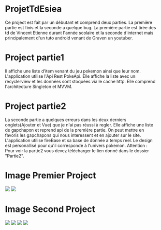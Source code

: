 # ProjetTdEsiea
Ce project est fait par un débutant et comprend deux parties.
La première partie est finis et la seconde a quelque bug.
La première partie est tirée des td de Vincent Etienne durant l'année scolaire et la seconde d'internet mais principalement d'un tuto android venant de Graven un youtuber.
# Project partie1
Il affiche une liste d'item venant du jeu pokemon ainsi que leur nom.
L'application utilise l'Api Rest PokeApi.
Elle affiche la liste avec un recyclerview et les données sont stoquées via le cache http.
Elle comprend l'architecture Singleton et MVVM.

# Project partie2
La seconde partie a quelques erreurs  dans les deux derniers onglets(Ajouter et Vue) que je n'ai pas réussi à regler.
Elle affiche une liste de gapchapon et reprend api de la première partie.
On peut mettre en favoris les gapchapons qui nous interessent et en ajouter sur le site.
L'application utilise fireBase et sa base de donnée a temps reel.
Le design est personallisé pour qu'il corresponde à l'univers pokemon.
Attention : Pour voir la partie2 vous devez télécharger le lien donné dans le dossier "Partie2".



# Image Premier Project
![](Image./project1.1.jpg)
![](Image./project1.2.jpg)

# Image Second Project 
![](Image./project2.1.jpg)
![](Image./project2.2.jpg)
![](Image./project2.3.jpg)
![](Image./project2.4.jpg)

